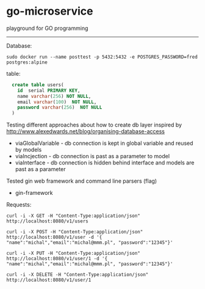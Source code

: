# go-microservice
playground for GO programming


------------------------------------
Database:
```shell
sudo docker run --name posttest -p 5432:5432 -e POSTGRES_PASSWORD=fred postgres:alpine
```

table:
```sql
  create table users(
    id  serial PRIMARY KEY,
    name varchar(256) NOT NULL,
    email varchar(100)  NOT NULL,
    password varchar(256)  NOT NULL
  )
```

Testing different approaches about how to create db layer
inspired by http://www.alexedwards.net/blog/organising-database-access
 
* viaGlobalVariable - db connection is kept in global variable and reused by models
* viaIncjection - db connection is past as a parameter to model
* viaInterface - db connection is hidden behind interface and models are past as a parameter

Tested gin web framework and command line parsers (flag)
* gin-framework

Requests:

```shell
curl -i -X GET -H "Content-Type:application/json" http://localhost:8080/v1/users
```

```shell
curl -i -X POST -H "Content-Type:application/json" http://localhost:8080/v1/user -d '{ "name":"michal","email":"michal@mmm.pl", "password":"12345"}'
```

```shell
curl -i -X PUT -H "Content-Type:application/json" http://localhost:8080/v1/user/1 -d '{ "name":"michal","email":"michal@mmm.pl", "password":"12345"}'
```

```shell
curl -i -X DELETE -H "Content-Type:application/json" http://localhost:8080/v1/user/1
```